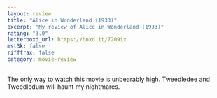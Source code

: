 ```yaml
---
layout: review
title: "Alice in Wonderland (1933)"
excerpt: "My review of Alice in Wonderland (1933)"
rating: "3.0"
letterboxd_url: https://boxd.it/7209ix
mst3k: false
rifftrax: false
category: movie-review
---
```


The only way to watch this movie is unbearably high. Tweedledee and Tweedledum will haunt my nightmares.
